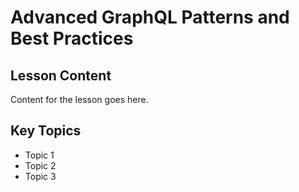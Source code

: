 # Advanced GraphQL Patterns and Best Practices

## Lesson Content
Content for the lesson goes here.

## Key Topics
- Topic 1
- Topic 2
- Topic 3
